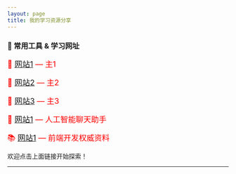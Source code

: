 ```yaml
---
layout: page
title: 我的学习资源分享
---
```




### 🔗 常用工具 & 学习网址

<span style="color: red; font-size: 1.25em;">📘 <a href="https://www.pdx1.cc/">网站1</a> — 主1</span>
<br><br>
<span style="color: red; font-size: 1.25em;">🧠 <a href="https://www.pdx2.cc/">网站2</a> — 主2</span>
<br><br>
<span style="color: red; font-size: 1.25em;">🧰 <a href="https://www.pdx3.cc/">网站3</a> — 主3</span>
<br><br>
<span style="color: red; font-size: 1.25em;">💬 <a href="https://chat.openai.com/">网站1</a> — 人工智能聊天助手</span>
<br><br>
<span style="color: red; font-size: 1.25em;">📚 <a href="https://developer.mozilla.org/">网站1</a> — 前端开发权威资料</span>

欢迎点击上面链接开始探索！

---
